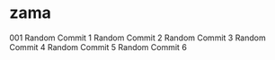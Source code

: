 # zama
001
Random Commit 1
Random Commit 2
Random Commit 3
Random Commit 4
Random Commit 5
Random Commit 6
